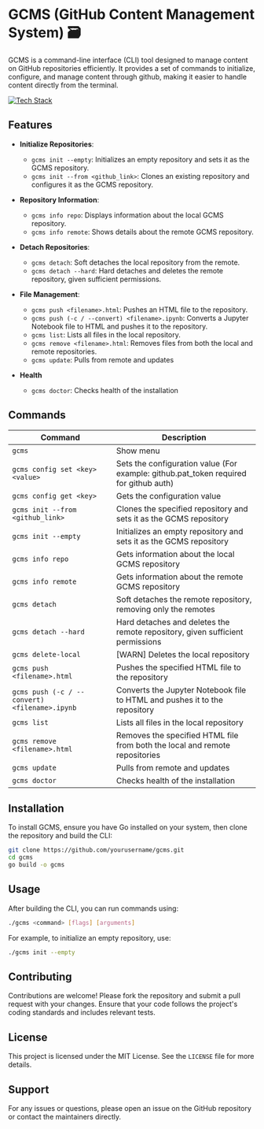 
# GCMS (GitHub Content Management System) 🗃️

GCMS is a command-line interface (CLI) tool designed to manage content on GitHub repositories efficiently. It provides a set of commands to initialize, configure, and manage content through github, making it easier to handle content directly from the terminal.

[![Tech Stack](https://skillicons.dev/icons?i=go)]()

## Features

- **Initialize Repositories**: 
  - `gcms init --empty`: Initializes an empty repository and sets it as the GCMS repository.
  - `gcms init --from <github_link>`: Clones an existing repository and configures it as the GCMS repository.

- **Repository Information**:
  - `gcms info repo`: Displays information about the local GCMS repository.
  - `gcms info remote`: Shows details about the remote GCMS repository.

- **Detach Repositories**:
  - `gcms detach`: Soft detaches the local repository from the remote.
  - `gcms detach --hard`: Hard detaches and deletes the remote repository, given sufficient permissions.

- **File Management**:
  - `gcms push <filename>.html`: Pushes an HTML file to the repository.
  - `gcms push (-c / --convert) <filename>.ipynb`: Converts a Jupyter Notebook file to HTML and pushes it to the repository.
  - `gcms list`: Lists all files in the local repository.
  - `gcms remove <filename>.html`: Removes files from both the local and remote repositories.
  - `gcms update`: Pulls from remote and updates
 
- **Health**
  -  `gcms doctor`: Checks health of the installation

## Commands

| Command | Description |
|---------|-------------|
| `gcms` | Show menu |
| `gcms config set <key> <value>` | Sets the configuration value (For example: github.pat_token required for github auth) |
| `gcms config get <key>` | Gets the configuration value |
| `gcms init --from <github_link>` | Clones the specified repository and sets it as the GCMS repository |
| `gcms init --empty` | Initializes an empty repository and sets it as the GCMS repository |
| `gcms info repo` | Gets information about the local GCMS repository |
| `gcms info remote` | Gets information about the remote GCMS repository |
| `gcms detach` | Soft detaches the remote repository, removing only the remotes |
| `gcms detach --hard` | Hard detaches and deletes the remote repository, given sufficient permissions |
| `gcms delete-local` | [WARN] Deletes the local repository |
| `gcms push <filename>.html` | Pushes the specified HTML file to the repository |
| `gcms push (-c / --convert) <filename>.ipynb` | Converts the Jupyter Notebook file to HTML and pushes it to the repository |
| `gcms list` | Lists all files in the local repository |
| `gcms remove <filename>.html` | Removes the specified HTML file from both the local and remote repositories |
| `gcms update` | Pulls from remote and updates
| `gcms doctor` | Checks health of the installation



## Installation

To install GCMS, ensure you have Go installed on your system, then clone the repository and build the CLI:

```bash
git clone https://github.com/yourusername/gcms.git
cd gcms
go build -o gcms
```

## Usage

After building the CLI, you can run commands using:

```bash
./gcms <command> [flags] [arguments]
```

For example, to initialize an empty repository, use:

```bash
./gcms init --empty
```

## Contributing

Contributions are welcome! Please fork the repository and submit a pull request with your changes. Ensure that your code follows the project's coding standards and includes relevant tests.

## License

This project is licensed under the MIT License. See the `LICENSE` file for more details.

## Support

For any issues or questions, please open an issue on the GitHub repository or contact the maintainers directly.
